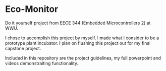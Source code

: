 # Eco-Monitor
Do it yourself project from EECE 344 (Embedded Microcontrollers 2) at WWU.

I chose to accomplish this project by myself. I made what I consider to be a prototype plant incubator. I plan on flushing this project out for my final capstone project.

Included in this repository are the project guidelines, my full powerpoint and videos demonstraiting functionality.
